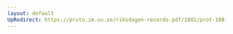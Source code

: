 ```yaml
---
layout: default
UpRedirect: https://pruto.im.uu.se/riksdagen-records-pdf/1881/prot-1881--ak--033/prot-1881--ak--033_008.pdf
---
```


